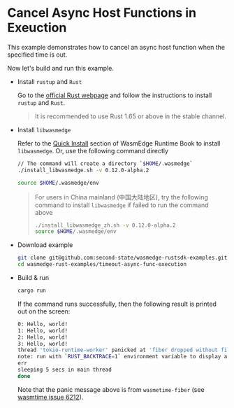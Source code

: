 # Cancel Async Host Functions in Exeuction

This example demonstrates how to cancel an async host function when the specified time is out.

Now let's build and run this example.

- Install `rustup` and `Rust`

  Go to the [official Rust webpage](https://www.rust-lang.org/tools/install) and follow the instructions to install `rustup` and `Rust`.

  > It is recommended to use Rust 1.65 or above in the stable channel.

- Install `libwasmedge`

  Refer to the [Quick Install](https://wasmedge.org/book/en/quick_start/install.html#quick-install) section of WasmEdge Runtime Book to install `libwasmedge`. Or, use the following command directly

  ```bash
  // The command will create a directory `$HOME/.wasmedge`
  ./install_libwasmedge.sh -v 0.12.0-alpha.2

  source $HOME/.wasmedge/env
  ```

  > For users in China mainland (中国大陆地区), try the following command to install `libwasmedge` if failed to run the command above
  >
  > ```bash
  > ./install_libwasmedge_zh.sh -v 0.12.0-alpha.2
  > source $HOME/.wasmedge/env
  > ```

- Download example

  ```bash
  git clone git@github.com:second-state/wasmedge-rustsdk-examples.git
  cd wasmedge-rust-examples/timeout-async-func-execution
  ```

- Build & run

  ```bash
  cargo run
  ```

  If the command runs successfully, then the following result is printed out on the screen:

  ```bash
  0: Hello, world!
  1: Hello, world!
  2: Hello, world!
  3: Hello, world!
  thread 'tokio-runtime-worker' panicked at 'fiber dropped without finishing', /root/.cargo/registry/src/mirrors.tuna.tsinghua.edu.  cn-df7c3c540f42cdbd/wasmtime-fiber-6.0.1/src/lib.rs:164:9
  note: run with `RUST_BACKTRACE=1` environment variable to display a backtrace
  err
  sleeping 5 secs in main thread
  done
  ```

  Note that the panic message above is from `wasmetime-fiber` (see [wasmtime issue 6212](https://github.com/bytecodealliance/wasmtime/issues/6212)).
